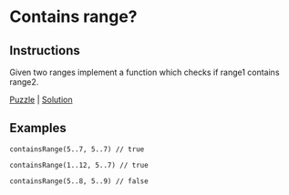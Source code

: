 # Contains range?

## Instructions

Given two ranges implement a function which checks if range1 contains range2.

[Puzzle](ContainsRange.kt) | [Solution](ContainsRangeSolution.kt)

## Examples

```
containsRange(5..7, 5..7) // true

containsRange(1..12, 5..7) // true

containsRange(5..8, 5..9) // false
```

